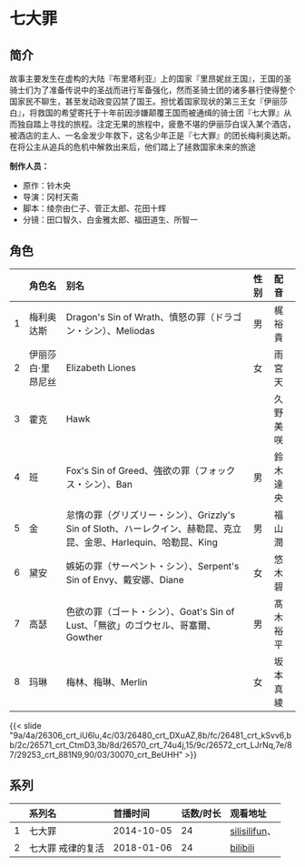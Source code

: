 # 七大罪


## 简介

故事主要发生在虚构的大陆『布里塔利亚』上的国家『里昂妮丝王国』，王国的圣骑士们为了准备传说中的圣战而进行军备强化，然而圣骑士团的诸多暴行使得整个国家民不聊生，甚至发动政变囚禁了国王。担忧着国家现状的第三王女『伊丽莎白』，将救国的希望寄托于十年前因涉嫌颠覆王国而被通缉的骑士团『七大罪』从而独自踏上寻找的旅程。注定无果的旅程中，疲惫不堪的伊丽莎白误入某个酒店，被酒店的主人、一名金发少年救下，这名少年正是『七大罪』的团长梅利奥达斯。在将公主从追兵的危机中解救出来后，他们踏上了拯救国家未来的旅途

**制作人员：**
- 原作：铃木央
- 导演：冈村天斋
- 脚本：绫奈由仁子、菅正太郎、花田十辉
- 分镜：田口智久、白金雅太郎、福田道生、所智一

## 角色

|     |   角色名   |   别名  | 性别 |  配音  |
|:--- |:------  |:----      |:---  |:--   |
| 1 | 梅利奥达斯 | Dragon's Sin of Wrath、憤怒の罪（ドラゴン・シン）、Meliodas | 男 | 梶裕貴 |
| 2 | 伊丽莎白·里昂尼丝 | Elizabeth Liones | 女 | 雨宮天 |
| 3 | 霍克 | Hawk |  | 久野美咲 |
| 4 | 班 | Fox's Sin of Greed、強欲の罪（フォックス・シン）、Ban | 男 | 鈴木達央 |
| 5 | 金 | 怠惰の罪（グリズリー・シン）、Grizzly's Sin of Sloth、ハーレクイン、赫勒昆、克立昆、金恩、Harlequin、哈勒昆、King | 男 | 福山潤 |
| 6 | 黛安 | 嫉妬の罪（サーペント・シン）、Serpent's Sin of Envy、戴安娜、Diane | 女 | 悠木碧 |
| 7 | 高瑟 | 色欲の罪（ゴート・シン）、Goat's Sin of Lust、「無欲」のゴウセル、哥塞爾、Gowther | 男 | 髙木裕平 |
| 8 | 玛琳 | 梅林、梅琳、Merlin | 女 | 坂本真綾 |

{{< slide "9a/4a/26306_crt_iU6Iu,4c/03/26480_crt_DXuAZ,8b/fc/26481_crt_kSvv6,bb/2c/26571_crt_CtmD3,3b/8d/26570_crt_74u4j,15/9c/26572_crt_LJrNq,7e/87/29253_crt_881N9,90/03/30070_crt_BeUHH" >}}

## 系列

|     |   系列名   |   首播时间  | 话数/时长  | 观看地址 |
|:---  |:------    |:----      |:---       |:---  |
| 1 | 七大罪 | 2014-10-05 | 24 | [silisilifun](https://www.silisilifun.com/vodsearch/?wd=七大罪)、  |
| 2 | 七大罪 戒律的复活 | 2018-01-06 | 24 | [bilibili](https://www.bilibili.com/bangumi/play/ep173378)  |



